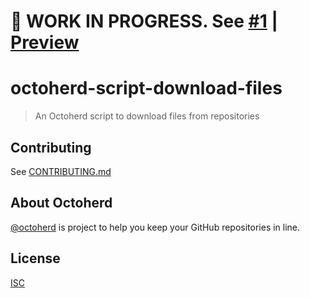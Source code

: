 # 🚧 WORK IN PROGRESS. See [#1](https://github.com/stefanbuck/octoherd-script-download-files/pull/1) | [Preview](https://github.com/stefanbuck/octoherd-script-download-files/tree/initial-version)

# octoherd-script-download-files

> An Octoherd script to download files from repositories

## Contributing

See [CONTRIBUTING.md](CONTRIBUTING.md)

## About Octoherd

[@octoherd](https://github.com/octoherd/) is project to help you keep your GitHub repositories in line.

## License

[ISC](LICENSE.md)
